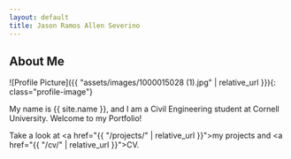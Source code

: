 ```yaml
---
layout: default
title: Jason Ramos Allen Severino
---
```


## About Me


![Profile Picture]({{ "assets/images/1000015028 (1).jpg" | relative_url }}){: class="profile-image"}

 
My name is {{ site.name }}, and I am a Civil Engineering student at Cornell University. Welcome to my Portfolio!

Take a look at <a href="{{ "/projects/" | relative_url }}">my projects</a> and <a href="{{ "/cv/" | relative_url }}">CV</a>.
